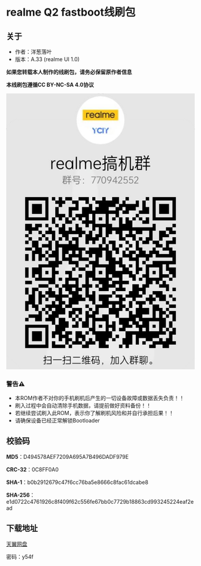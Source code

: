 # realme Q2 fastboot线刷包
## 关于
- 作者：洋葱落叶
- 版本：A.33 (realme UI 1.0)

**如果您转载本人制作的线刷包，请务必保留原作者信息**

**本线刷包遵循CC BY-NC-SA 4.0协议**

![qq](realme_ycly.png)

### 警告⚠️
- 本ROM作者不对你的手机刷机后产生的一切设备故障或数据丢失负责！！
- 刷入过程中会自动清除手机数据，请提前做好资料备份！！
- 若继续尝试刷入此ROM，表示你了解刷机风险和并自行承担后果！！
- 请确保设备已经正常解锁Bootloader

## 校验码

**MD5**：D494578AEF7209A695A7B496DADF979E

**CRC-32**：0C8FF0A0

**SHA-1**：b0b2912679c47f6cc76ba5e8666c8fac61dcabe8

**SHA-256**：e1d0722c4761926c8f409f62c556fe67bb0c7729b18863cd993245224eaf2ead

## 下载地址
[天翼网盘](https://cloud.189.cn/t/mUJV3uvmuaEr)

密码：y54f
